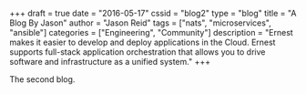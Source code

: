+++
draft = true
date = "2016-05-17"
cssid = "blog2"
type = "blog"
title = "A Blog By Jason"
author = "Jason Reid"
tags = ["nats", "microservices", "ansible"]
categories = ["Engineering", "Community"]
description = "Ernest makes it easier to develop and deploy applications in the Cloud. Ernest supports full-stack application orchestration that allows you to drive software and infrastructure as a unified system."
+++

The second blog.
